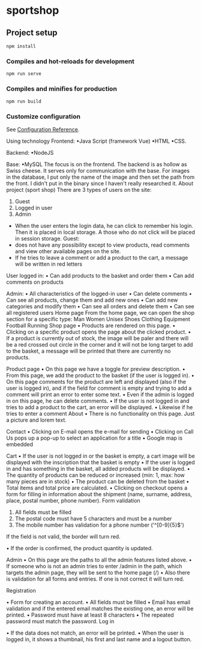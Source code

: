 # sportshop

## Project setup
```
npm install
```

### Compiles and hot-reloads for development
```
npm run serve
```

### Compiles and minifies for production
```
npm run build
```

### Customize configuration
See [Configuration Reference](https://cli.vuejs.org/config/).

Using technology
Frontend:
•Java Script (framework Vue)
•HTML
•CSS.

Backend:
•NodeJS

Base:
•MySQL
The focus is on the frontend. The backend is as hollow as Swiss cheese. It serves only for communication with the base.
For images in the database, I put only the name of the image and then set the path from the front. I didn't put in the binary since I haven't really researched it.
About project (sport shop)
There are 3 types of users on the site:
1. Guest
2. Logged in user
3. Admin
- When the user enters the login data, he can click to remember his login. Then it is placed in local storage. A those who do not click will be placed in session storage.
Guest:
- does not have any possibility except to view products, read comments and view other available pages on the site.
- If he tries to leave a comment or add a product to the cart, a message will be written in red letters

User logged in:
• Can add products to the basket and order them
• Can add comments on products

Admin:
• All characteristics of the logged-in user
• Can delete comments
• Can see all products, change them and add new ones
• Can add new categories and modify them
• Can see all orders and delete them
• Can see all registered users
Home page
From the home page, we can open the shop section for a specific type:
Man
Women
Unisex
Shoes
Clothing
Equipment
Football
Running
Shop page
• Products are rendered on this page.
• Clicking on a specific product opens the page about the clicked product.
• If a product is currently out of stock, the image will be paler and there will be a red crossed out circle in the corner and it will not be long target to add to the basket, a message will be printed that there are currently no products.

Product page
• On this page we have a toggle for preview description.
• From this page, we add the product to the basket (if the user is logged in).
• On this page comments for the product are left and displayed (also if the user is logged in), and if the field for comment is empty and trying to add a comment will  print an error to enter some text.
• Even if the admin is logged in on this page, he can delete comments.
• If the user is not logged in and tries to add a product to the cart, an error will be displayed.
• Likewise if he tries to enter a comment
About
• There is no functionality on this page. Just a picture and lorem text.

Contact
• Clicking on E-mail opens the e-mail for sending
• Clicking on Call Us pops up a pop-up to select an application for a title
• Google map is embedded

Cart
• If the user is not logged in or the basket is empty, a cart image will be displayed with the inscription that the basket is empty
• If the user is logged in and has something in the basket, all added products will be displayed.
• The quantity of products can be reduced or increased (min: 1, max: how many pieces are in stock)
• The product can be deleted from the basket
• Total items and total price are calculated.
• Clicking on checkout opens a form for filling in information about the shipment (name, surname, address, place, postal number, phone number).
Form validation

1. All fields must be filled
2. The postal code must have 5 characters and must be a number
3. The mobile number has validation for a phone number ('^[0-9]{5}$')

If the field is not valid, the border will turn red.

• If the order is confirmed, the product quantity is updated.

Admin
• On this page are the paths to all the admin features listed above.
• If someone who is not an admin tries to enter /admin in the path, which targets the admin page, they will be sent to the home page (/)
• Also there is validation for all forms and entries. If one is not correct it will turn red.

Registration

• Form for creating an account.
• All fields must be filled
• Email has email validation and if the entered email matches the existing one, an error will be printed.
• Password must have at least 8 characters
• The repeated password must match the password.
Log in

• If the data does not match, an error will be printed.
• When the user is logged in, it shows a thumbnail, his first and last name and a logout button.
